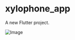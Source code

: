 # xylophone_app

A new Flutter project.

![Image](https://github.com/user-attachments/assets/9c4c78ff-7fbb-4efc-be05-67658526d916)

